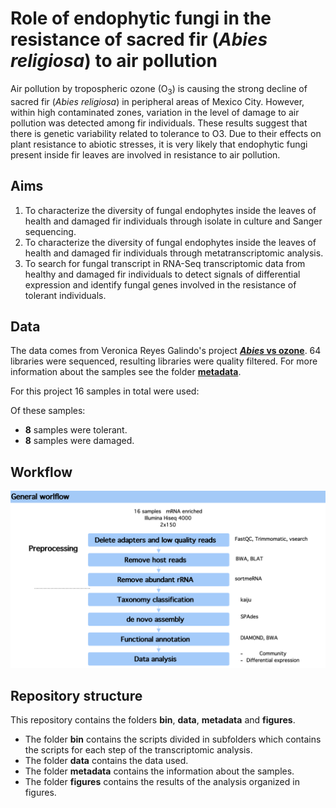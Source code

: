 # **Role of endophytic fungi in the resistance of sacred fir (*Abies religiosa*) to air pollution**


Air pollution by tropospheric ozone (O<sub>3</sub>) is causing the strong decline of sacred fir (*Abies religiosa*) in peripheral areas of Mexico City. However, within high contaminated zones, variation in the level of damage to air pollution was detected among fir individuals. These results suggest that there is genetic variability related to tolerance to O3. Due to their effects on plant resistance to abiotic stresses, it is very likely that endophytic fungi present inside fir leaves are involved in resistance to air pollution.


## **Aims**

1. To characterize the diversity of fungal endophytes inside the leaves of health and damaged fir individuals through isolate in culture and Sanger sequencing.
2. To characterize the diversity of fungal endophytes inside the leaves of health and damaged fir individuals through metatranscriptomic analysis.
3. To search for fungal transcript in RNA-Seq transcriptomic data from healthy and damaged fir individuals to detect signals of differential expression and identify fungal genes involved in the resistance of tolerant individuals.

## **Data**

The data comes from Veronica Reyes Galindo's project [***Abies* vs ozone**](https://github.com/VeroIarrachtai/Abies_vs_ozone). 64 libraries were sequenced, resulting libraries were quality filtered. For more information about the samples see the folder [**metadata**](https://github.com/valeriafloral/Abies_fungal_endophytes/tree/master/metadata).

For this project 16 samples in total were used:

Of these samples:

* **8** samples were tolerant.
* **8** samples were damaged.  


## **Workflow**

![](workflow.png)

## **Repository structure**

This repository contains the folders **bin**, **data**, **metadata** and **figures**.

* The folder **bin** contains the scripts divided in subfolders which contains the scripts for each step of the transcriptomic analysis. 
* The folder **data** contains the data used.
* The folder **metadata** contains the information about the samples.
* The folder **figures** contains the    results of the analysis organized in figures.  
